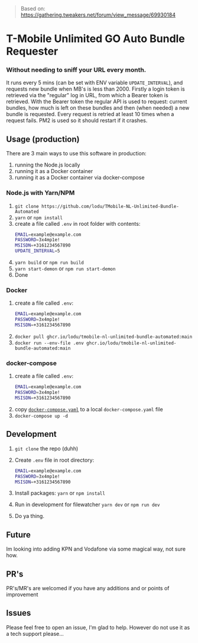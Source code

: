 > Based on: https://gathering.tweakers.net/forum/view_message/69930184

# T-Mobile Unlimited GO Auto Bundle Requester

### Without needing to sniff your URL every month.
It runs every 5 mins (can be set with ENV variable `UPDATE_INTERVAL`), and requests new bundle when MB's is less than 2000.
Firstly a login token is retrieved via the "regular" log in URL, from which a Bearer token is retrieved.
With the Bearer token the regular API is used to request: current bundles, how much is left on these bundles and then (when needed) a new bundle is requested.
Every request is retried at least 10 times when a request fails.
PM2 is used so it should restart if it crashes.

## Usage (production)
There are 3 main ways to use this software in production:
1. running the Node.js locally
2. running it as a Docker container
3. running it as a Docker container via docker-compose

### Node.js with Yarn/NPM
1. `git clone https://github.com/lodu/TMobile-NL-Unlimited-Bundle-Automated`
2. `yarn` or `npm install`
3.  create a file called `.env` in root folder with contents:
      ```bash
      EMAIL=example@example.com
      PASSWORD=3x4mp1e!
      MSISDN=+3161234567890
      UPDATE_INTERVAL=5
      ```
2.  `yarn build` or `npm run build`
3.  `yarn start-demon` or `npm run start-demon`
4. Done


### Docker
1.  create a file called `.env`:
      ```bash
      EMAIL=example@example.com
      PASSWORD=3x4mp1e!
      MSISDN=+3161234567890
      ```
2. `docker pull ghcr.io/lodu/tmobile-nl-unlimited-bundle-automated:main`
3. `docker run --env-file .env ghcr.io/lodu/tmobile-nl-unlimited-bundle-automated:main`

### docker-compose
1.  create a file called `.env`:
      ```bash
      EMAIL=example@example.com
      PASSWORD=3x4mp1e!
      MSISDN=+3161234567890
      ```
2. copy [`docker-compose.yaml`](./docker-compose.yaml) to a local `docker-compose.yaml` file
3. `docker-compose up -d`

## Development
1. `git clone` the repo (duhh)
2. Create `.env` file in root directory:
   ```bash
   EMAIL=example@example.com
   PASSWORD=3x4mp1e!
   MSISDN=+3161234567890
   ```
3. Install packages: `yarn` or `npm install`

4. Run  in development for filewatcher `yarn dev` or `npm run dev`

5. Do ya thing.


## Future

Im looking into adding KPN and Vodafone via some magical way, not sure how.

## PR's

PR's/MR's are welcomed if you have any additions and or points of improvement

## Issues
Please feel free to open an issue, I'm glad to help.
However do not use it as a tech support please...
